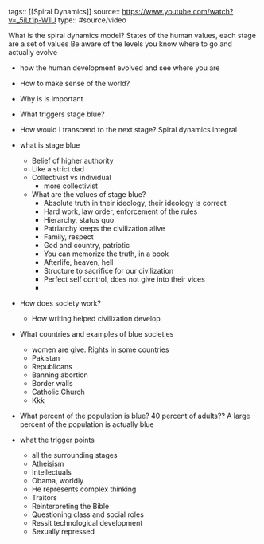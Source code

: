tags:: [[Spiral Dynamics]]
source:: https://www.youtube.com/watch?v=_5iLt1p-W1U
type:: #source/video


What is the spiral dynamics model?
States of the human values, each stage are a set of values
Be aware of the levels you know where to go and actually evolve

- how the human development evolved and see where you are 
- How to make sense of the world?
- Why is is important
- What triggers stage blue?
- How would I transcend to the next stage?
Spiral dynamics integral

- what is stage blue
    - Belief of higher authority 
    - Like a strict dad
    - Collectivist vs individual 
        - more collectivist 
    - What are the values of stage blue?
        - Absolute truth in their ideology, their ideology is correct
        - Hard work, law order, enforcement of the rules
        - Hierarchy, status quo
        - Patriarchy keeps the civilization alive
        - Family, respect
        - God and country, patriotic
        - You can memorize the truth, in a book
        - Afterlife, heaven, hell
        - Structure to sacrifice for our civilization
        - Perfect self control, does not give into their vices
        - 
- How does society work?
    - How writing helped civilization develop
- What countries and examples of blue societies 
    - women are give. Rights in some countries
    - Pakistan
    - Republicans
    - Banning abortion
    - Border walls
    - Catholic Church
    - Kkk
- What percent of the population is blue?
40 percent of adults??
A large percent of the population is actually blue
- what the trigger points
    - all the surrounding stages
    - Atheisism
    - Intellectuals
    - Obama, worldly 
    - He represents complex thinking
    - Traitors
    - Reinterpreting the Bible
    - Questioning class and social roles
    - Ressit technological development 
    - Sexually repressed




